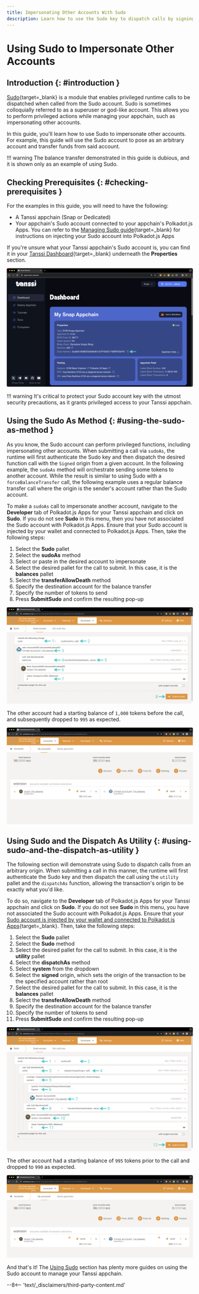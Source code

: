 ```yaml
---
title: Impersonating Other Accounts With Sudo 
description: Learn how to use the Sudo key to dispatch calls by signing a transaction as if it came from a different account.
---
```


# Using Sudo to Impersonate Other Accounts

## Introduction {: #introduction }

[Sudo](https://paritytech.github.io/polkadot-sdk/master/pallet_sudo/index.html){target=\_blank} is a module that enables privileged runtime calls to be dispatched when called from the Sudo account. Sudo is sometimes colloquially referred to as a superuser or god-like account. This allows you to perform privileged actions while managing your appchain, such as impersonating other accounts.

In this guide, you'll learn how to use Sudo to impersonate other accounts. For example, this guide will use the Sudo account to pose as an arbitrary account and transfer funds from said account.

!!! warning
    The balance transfer demonstrated in this guide is dubious, and it is shown only as an example of using Sudo.

## Checking Prerequisites {: #checking-prerequisites }

For the examples in this guide, you will need to have the following:

 - A Tanssi appchain (Snap or Dedicated)
 - Your appchain's Sudo account connected to your appchain's Polkadot.js Apps. You can refer to the [Managing Sudo guide](/builders/manage/sudo/sudo/#configuring-polkadotjs-apps){target=\_blank} for instructions on injecting your Sudo account into Polkadot.js Apps

If you're unsure what your Tanssi appchain's Sudo account is, you can find it in your [Tanssi Dashboard](https://apps.tanssi.network){target=\_blank} underneath the **Properties** section.

![Locating your Sudo address on apps.tanssi.network](/images/builders/manage/sudo/impersonate/impersonate-1.webp)

!!! warning
    It's critical to protect your Sudo account key with the utmost security precautions, as it grants privileged access to your Tanssi appchain.

## Using the Sudo As Method {: #using-the-sudo-as-method }

As you know, the Sudo account can perform privileged functions, including impersonating other accounts. When submitting a call via `sudoAs`, the runtime will first authenticate the Sudo key and then dispatch the desired function call with the `Signed` origin from a given account. In the following example, the `sudoAs` method will orchestrate sending some tokens to another account. While the result is similar to using Sudo with a `forceBalanceTransfer` call, the following example uses a regular balance transfer call where the origin is the sender's account rather than the Sudo account.

To make a `sudoAs` call to impersonate another account, navigate to the **Developer** tab of Polkadot.js Apps for your Tanssi appchain and click on **Sudo**. If you do not see **Sudo** in this menu, then you have not associated the Sudo account with Polkadot.js Apps. Ensure that your Sudo account is injected by your wallet and connected to Polkadot.js Apps. Then, take the following steps:

1. Select the **Sudo** pallet
2. Select the **sudoAs** method
3. Select or paste in the desired account to impersonate
4. Select the desired pallet for the call to submit. In this case, it is the **balances** pallet
5. Select the **transferAllowDeath** method
6. Specify the destination account for the balance transfer
7. Specify the number of tokens to send
8. Press **SubmitSudo** and confirm the resulting pop-up

![Make a Sudo as call](/images/builders/manage/sudo/impersonate/impersonate-2.webp)

The other account had a starting balance of `1,000` tokens before the call, and subsequently dropped to `995` as expected.

![Check balances on Polkadot.js Apps](/images/builders/manage/sudo/impersonate/impersonate-3.webp)

## Using Sudo and the Dispatch As Utility {: #using-sudo-and-the-dispatch-as-utility }

The following section will demonstrate using Sudo to dispatch calls from an arbitrary origin. When submitting a call in this manner, the runtime will first authenticate the Sudo key and then dispatch the call using the `utility` pallet and the `dispatchAs` function, allowing the transaction's origin to be exactly what you'd like.  

To do so, navigate to the **Developer** tab of Polkadot.js Apps for your Tanssi appchain and click on **Sudo**. If you do not see **Sudo** in this menu, you have not associated the Sudo account with Polkadot.js Apps. Ensure that your [Sudo account is injected by your wallet and connected to Polkadot.js Apps](/builders/manage/sudo/sudo/#configuring-polkadotjs-apps){target=\_blank}. Then, take the following steps:

1. Select the **Sudo** pallet
2. Select the **Sudo** method
4. Select the desired pallet for the call to submit. In this case, it is the **utility** pallet
5. Select the **dispatchAs** method
6. Select **system** from the dropdown
7. Select the **signed** origin, which sets the origin of the transaction to be the specified account rather than root
8. Select the desired pallet for the call to submit. In this case, it is the **balances** pallet
9. Select the **transferAllowDeath** method
10. Specify the destination account for the balance transfer
11. Specify the number of tokens to send
12. Press **SubmitSudo** and confirm the resulting pop-up

![Use Sudo Dispatch As on Polkadot.js Apps](/images/builders/manage/sudo/impersonate/impersonate-4.webp)

The other account had a starting balance of `995` tokens prior to the call and dropped to `990` as expected.

![Check balances on Polkadot.js Apps](/images/builders/manage/sudo/impersonate/impersonate-5.webp)

And that's it! The [Using Sudo](/builders/manage/sudo/) section has plenty more guides on using the Sudo account to manage your Tanssi appchain.

--8<-- 'text/_disclaimers/third-party-content.md'
